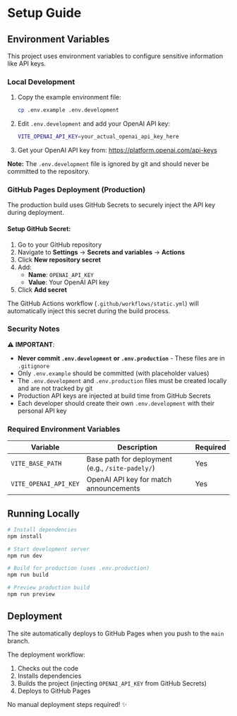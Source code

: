 # Setup Guide

## Environment Variables

This project uses environment variables to configure sensitive information like API keys.

### Local Development

1. Copy the example environment file:
   ```bash
   cp .env.example .env.development
   ```

2. Edit `.env.development` and add your OpenAI API key:
   ```bash
   VITE_OPENAI_API_KEY=your_actual_openai_api_key_here
   ```

3. Get your OpenAI API key from: https://platform.openai.com/api-keys

**Note:** The `.env.development` file is ignored by git and should never be committed to the repository.

### GitHub Pages Deployment (Production)

The production build uses GitHub Secrets to securely inject the API key during deployment.

#### Setup GitHub Secret:

1. Go to your GitHub repository
2. Navigate to **Settings** → **Secrets and variables** → **Actions**
3. Click **New repository secret**
4. Add:
   - **Name**: `OPENAI_API_KEY`
   - **Value**: Your OpenAI API key
5. Click **Add secret**

The GitHub Actions workflow (`.github/workflows/static.yml`) will automatically inject this secret during the build process.

### Security Notes

⚠️ **IMPORTANT**:
- **Never commit `.env.development` or `.env.production`** - These files are in `.gitignore`
- Only `.env.example` should be committed (with placeholder values)
- The `.env.development` and `.env.production` files must be created locally and are not tracked by git
- Production API keys are injected at build time from GitHub Secrets
- Each developer should create their own `.env.development` with their personal API key

### Required Environment Variables

| Variable | Description | Required |
|----------|-------------|----------|
| `VITE_BASE_PATH` | Base path for deployment (e.g., `/site-padely/`) | Yes |
| `VITE_OPENAI_API_KEY` | OpenAI API key for match announcements | Yes |

## Running Locally

```bash
# Install dependencies
npm install

# Start development server
npm run dev

# Build for production (uses .env.production)
npm run build

# Preview production build
npm run preview
```

## Deployment

The site automatically deploys to GitHub Pages when you push to the `main` branch.

The deployment workflow:
1. Checks out the code
2. Installs dependencies
3. Builds the project (injecting `OPENAI_API_KEY` from GitHub Secrets)
4. Deploys to GitHub Pages

No manual deployment steps required! ✨
